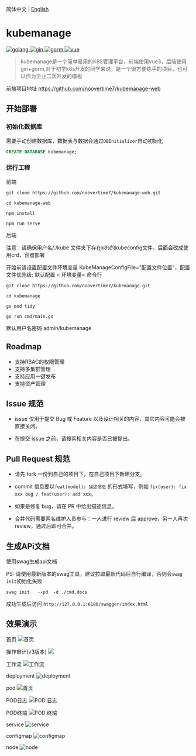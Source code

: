 简体中文 | [English](./README_en.md)
# kubemanage
<p >
  <a href="https://golang.google.cn/">
    <img src="https://img.shields.io/badge/Golang-1.18-green.svg" alt="golang">
  </a>
  <a href="https://gin-gonic.com/">
    <img src="https://img.shields.io/badge/Gin-1.7.4-red.svg" alt="gin">
  </a>
  <a href="https://gorm.io/">
    <img src="https://img.shields.io/badge/Gorm-1.21-orange.svg" alt="gorm">
  </a>
  <a href="https://vuejs.org/">
    <img src="https://img.shields.io/badge/Vue-3.0.0-orange.svg" alt="vue">
  </a>
</p>

> kubemanage是一个简单易用的K8S管理平台，前端使用vue3，后端使用gin+gorm,对于初学k8s开发的同学来说，是一个很方便练手的项目，也可以作为企业二次开发的模板

前端项目地址 https://github.com/noovertime7/kubemanage-web
## 开始部署
### 初始化数据库
需要手动创建数据库，数据表与数据会通过`DBInitializer`自动初始化

```sql
CREATE DATABASE kubemanage;
```
### 运行工程
前端
```shell
git clone https://github.com/noovertime7/kubemanage-web.git

cd kubemanage-web

npm install

npm run serve
```
后端

注意：请确保用户名/./kube  文件夹下存在k8s的kubeconfig文件，后面会改成使用crd，容器部署

开始前请设置配置文件环境变量 KubeManageConfigFile="配置文件位置"，配置文件优先级: 默认配置 < 环境变量< 命令行

```
git clone https://github.com/noovertime7/kubemanage.git

cd kubemanage

go mod tidy

go run cmd/main.go
```
默认用户名密码 admin/kubemanage

## Roadmap

- 支持RBAC的权限管理
- 支持多集群管理
- 支持应用一键发布
- 支持资产管理

## Issue 规范
- issue 仅用于提交 Bug 或 Feature 以及设计相关的内容，其它内容可能会被直接关闭。

- 在提交 issue 之前，请搜索相关内容是否已被提出。

## Pull Request 规范
- 请先 fork 一份到自己的项目下，在自己项目下新建分支。

- commit 信息要以`feat(model): 描述信息` 的形式填写，例如 `fix(user): fix xxx bug / feat(user): add xxx`。

- 如果是修复 bug，请在 PR 中给出描述信息。

- 合并代码需要两名维护人员参与：一人进行 review 后 approve，另一人再次 review，通过后即可合并。

## 生成APi文档

使用swag生成api文档

PS: 请使用最新版本的swag工具，建议拉取最新代码后自行编译，否则会`swag init`初始化失败

```shell
swag init   --pd  -d ./cmd,docs
```

成功生成后访问 `http://127.0.0.1:6180/swagger/index.html`

## 效果演示
首页
![首页](./img/dashboard.jpg?raw=true)

操作审计(v3版本)
![](./img/operation.png)

工作流
![工作流](./img/wordflow.jpg?raw=true)

deployment
![deployment](./img/deployment.jpg?raw=true)

pod
![首页](./img/pod.jpg?raw=true)

POD日志
![POD 日志](./img/pod_log.jpg?raw=true)

POD终端
![POD 终端](./img/pod_ter.jpg?raw=true)

service
![service](./img/service.jpg?raw=true)

configmap
![configmap](./img/cm_detail.jpg?raw=true)

node
![node](./img/node.jpg?raw=true)
